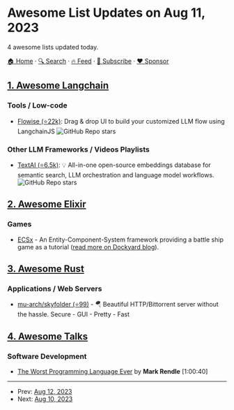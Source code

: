 # Awesome List Updates on Aug 11, 2023

4 awesome lists updated today.

[🏠 Home](/README.md) · [🔍 Search](https://www.trackawesomelist.com/search/) · [🔥 Feed](https://www.trackawesomelist.com/rss.xml) · [📮 Subscribe](https://trackawesomelist.us17.list-manage.com/subscribe?u=d2f0117aa829c83a63ec63c2f&id=36a103854c) · [❤️  Sponsor](https://github.com/sponsors/theowenyoung)



## [1. Awesome Langchain](/content/kyrolabs/awesome-langchain/README.md)

### Tools / Low-code

*   [Flowise (⭐22k)](https://github.com/FlowiseAI/Flowise): Drag & drop UI to build your customized LLM flow using LangchainJS ![GitHub Repo stars](https://img.shields.io/github/stars/FlowiseAI/Flowise?style=social)

### Other LLM Frameworks / Videos Playlists

*   [TextAI (⭐6.5k)](https://github.com/neuml/txtai): 💡 All-in-one open-source embeddings database for semantic search, LLM orchestration and language model workflows. ![GitHub Repo stars](https://img.shields.io/github/stars/neuml/txtai?style=social)

## [2. Awesome Elixir](/content/h4cc/awesome-elixir/README.md)

### Games

*   [ECSx](https://hexdocs.pm/ecsx/initial_setup.html) - An Entity-Component-System framework providing a battle ship game as a tutorial ([read more on Dockyard blog](https://dockyard.com/blog/2023/07/06/ecsx-a-new-approach-to-game-development-in-elixir)).

## [3. Awesome Rust](/content/rust-unofficial/awesome-rust/README.md)

### Applications / Web Servers

*   [mu-arch/skyfolder (⭐99)](https://github.com/mu-arch/skyfolder) - 🪂 Beautiful HTTP/Bittorrent server without the hassle. Secure - GUI - Pretty - Fast

## [4. Awesome Talks](/content/JanVanRyswyck/awesome-talks/README.md)

### Software Development

*   [The Worst Programming Language Ever](https://www.youtube.com/watch?v=vcFBwt1nu2U) by **Mark Rendle** \[1:00:40]

---

- Prev: [Aug 12, 2023](/content/2023/08/12/README.md)
- Next: [Aug 10, 2023](/content/2023/08/10/README.md)